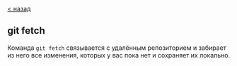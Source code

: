 [< назад](./teams.md)
## **git fetch**
Команда `git fetch` связывается с удалённым
репозиторием и забирает из него все изменения,
которых у вас пока нет и сохраняет их локально.

